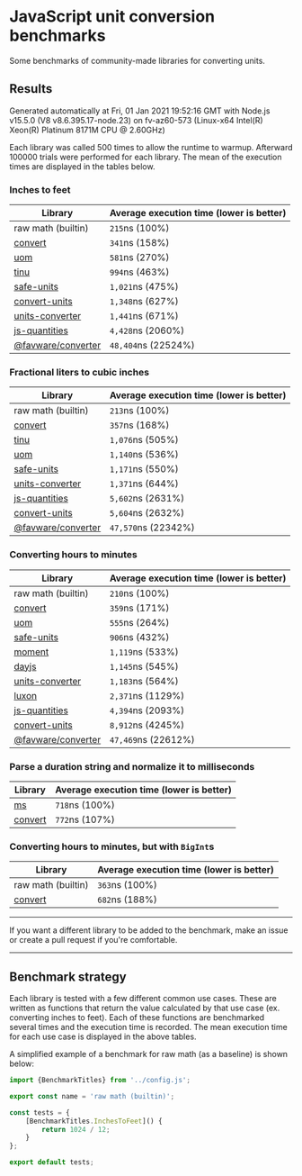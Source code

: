 # JavaScript unit conversion benchmarks

Some benchmarks of community-made libraries for converting units.

## Results

<!-- beginblock(results) -->

Generated automatically at Fri, 01 Jan 2021 19:52:16 GMT with Node.js v15.5.0 (V8 v8.6.395.17-node.23) on fv-az60-573 (Linux-x64 Intel(R) Xeon(R) Platinum 8171M CPU @ 2.60GHz)

Each library was called 500 times to allow the runtime to warmup.
Afterward 100000 trials were performed for each library.
The mean of the execution times are displayed in the tables below.

### Inches to feet

| Library                                                            | Average execution time (lower is better) |
| ------------------------------------------------------------------ | ---------------------------------------- |
| raw math (builtin)                                                 | `215`ns (100%)                           |
| [convert](https://npmjs.com/package/convert)                       | `341`ns (158%)                           |
| [uom](https://npmjs.com/package/uom)                               | `581`ns (270%)                           |
| [tinu](https://npmjs.com/package/tinu)                             | `994`ns (463%)                           |
| [safe-units](https://npmjs.com/package/safe-units)                 | `1,021`ns (475%)                         |
| [convert-units](https://npmjs.com/package/convert-units)           | `1,348`ns (627%)                         |
| [units-converter](https://npmjs.com/package/units-converter)       | `1,441`ns (671%)                         |
| [js-quantities](https://npmjs.com/package/js-quantities)           | `4,428`ns (2060%)                        |
| [@favware/converter](https://npmjs.com/package/@favware/converter) | `48,404`ns (22524%)                      |

### Fractional liters to cubic inches

| Library                                                            | Average execution time (lower is better) |
| ------------------------------------------------------------------ | ---------------------------------------- |
| raw math (builtin)                                                 | `213`ns (100%)                           |
| [convert](https://npmjs.com/package/convert)                       | `357`ns (168%)                           |
| [tinu](https://npmjs.com/package/tinu)                             | `1,076`ns (505%)                         |
| [uom](https://npmjs.com/package/uom)                               | `1,140`ns (536%)                         |
| [safe-units](https://npmjs.com/package/safe-units)                 | `1,171`ns (550%)                         |
| [units-converter](https://npmjs.com/package/units-converter)       | `1,371`ns (644%)                         |
| [js-quantities](https://npmjs.com/package/js-quantities)           | `5,602`ns (2631%)                        |
| [convert-units](https://npmjs.com/package/convert-units)           | `5,604`ns (2632%)                        |
| [@favware/converter](https://npmjs.com/package/@favware/converter) | `47,570`ns (22342%)                      |

### Converting hours to minutes

| Library                                                            | Average execution time (lower is better) |
| ------------------------------------------------------------------ | ---------------------------------------- |
| raw math (builtin)                                                 | `210`ns (100%)                           |
| [convert](https://npmjs.com/package/convert)                       | `359`ns (171%)                           |
| [uom](https://npmjs.com/package/uom)                               | `555`ns (264%)                           |
| [safe-units](https://npmjs.com/package/safe-units)                 | `906`ns (432%)                           |
| [moment](https://npmjs.com/package/moment)                         | `1,119`ns (533%)                         |
| [dayjs](https://npmjs.com/package/dayjs)                           | `1,145`ns (545%)                         |
| [units-converter](https://npmjs.com/package/units-converter)       | `1,183`ns (564%)                         |
| [luxon](https://npmjs.com/package/luxon)                           | `2,371`ns (1129%)                        |
| [js-quantities](https://npmjs.com/package/js-quantities)           | `4,394`ns (2093%)                        |
| [convert-units](https://npmjs.com/package/convert-units)           | `8,912`ns (4245%)                        |
| [@favware/converter](https://npmjs.com/package/@favware/converter) | `47,469`ns (22612%)                      |

### Parse a duration string and normalize it to milliseconds

| Library                                      | Average execution time (lower is better) |
| -------------------------------------------- | ---------------------------------------- |
| [ms](https://npmjs.com/package/ms)           | `718`ns (100%)                           |
| [convert](https://npmjs.com/package/convert) | `772`ns (107%)                           |

### Converting hours to minutes, but with `BigInt`s

| Library                                      | Average execution time (lower is better) |
| -------------------------------------------- | ---------------------------------------- |
| raw math (builtin)                           | `363`ns (100%)                           |
| [convert](https://npmjs.com/package/convert) | `682`ns (188%)                           |

<!-- endblock(results) -->

---

If you want a different library to be added to the benchmark, make an issue or create a pull request if you're comfortable.

---

## Benchmark strategy

Each library is tested with a few different common use cases.
These are written as functions that return the value calculated by that use case (ex. converting inches to feet).
Each of these functions are benchmarked several times and the execution time is recorded.
The mean execution time for each use case is displayed in the above tables.

A simplified example of a benchmark for raw math (as a baseline) is shown below:

```js
import {BenchmarkTitles} from '../config.js';

export const name = 'raw math (builtin)';

const tests = {
	[BenchmarkTitles.InchesToFeet]() {
		return 1024 / 12;
	}
};

export default tests;
```
